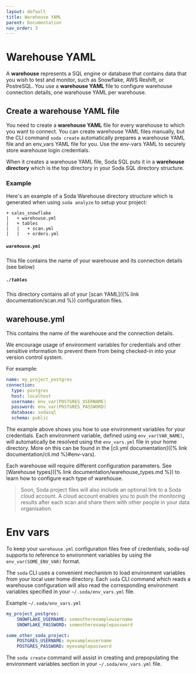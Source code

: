 ```yaml
---
layout: default
title: Warehouse YAML
parent: Documentation
nav_order: 3
---
```


# Warehouse YAML

A **warehouse** represents a SQL engine or database that contains data that you wish to test and monitor, such as Snowflake, AWS Reshift, or PostreSQL. You use a **warehouse YAML** file to configure warehouse connection details, one warehouse YAML per warehouse. 

## Create a warehouse YAML file

You need to create a **warehouse YAML** file for every warehouse to which you want to connect. You can create warehouse YAML files manually, but the CLI command `soda create` automatically prepares a warehouse YAML file and an env_vars YAML file for you. Use the env-vars YAML to securely store warehouse login credentials.

When it creates a warehouse YAML file, Soda SQL puts it in a **warehouse directory** which is the top directory in your Soda SQL directory structure. 


### Example

Here's an example of a Soda Warehouse directory structure which is generated
when using `soda analyze` to setup your project:

```
+ sales_snowflake
|   + warehouse.yml
|   + tables
|   |   + scan.yml
|   |   + orders.yml
```

##### `warehouse.yml`
This file contains the name of your warehouse and its
connection details (see below)

##### `./tables`
This directory contains all of your [scan YAML]({% link documentation/scan.md %}) configuration files.

## warehouse.yml

This contains the name of the warehouse and the connection details.

We encourage usage of environment variables for credentials and other sensitive information
to prevent them from being checked-in into your version control system.

For example:
```yaml
name: my_project_postgres
connection:
  type: postgres
  host: localhost
  username: env_var(POSTGRES_USERNAME)
  password: env_var(POSTGRES_PASSWORD)
  database: sodasql
  schema: public
```

The example above shows you how to use environment variables for your credentials.
Each environment variable, defined using `env_var(VAR_NAME)`, will automatically be
resolved using the `env_vars.yml` file in your home directory. More on this can be found
in the [cli.yml documentation]({% link documentation/cli.md %}#env-vars).

Each warehouse will require different configuration parameters.
See [Warehouse types]({% link documentation/warehouse_types.md %}) to learn how to configure each
type of warehouse.

> Soon, Soda project files will also include an optional
link to a Soda cloud account.  A cloud account enables you to push the monitoring
results after each scan and share them with other people in your data organisation.


# Env vars

To keep your `warehouse.yml` configuration files free of credentials, soda-sql
supports to reference to environment variables by using the `env_var(SOME_ENV_VAR)` format.

The `soda` CLI uses a convenient mechanism to load environment variables from your local
user home directory.  Each `soda` CLI command which reads a warehouse configuration will
also read the corresponding environment variables specified in your
`~/.soda/env_vars.yml` file.

Example `~/.soda/env_vars.yml`
```yaml
my_project_postgres:
    SNOWFLAKE_USERNAME: someotherexampleusername
    SNOWFLAKE_PASSWORD: someotherexamplepassword

some_other_soda_project:
    POSTGRES_USERNAME: myexampleusername
    POSTGRES_PASSWORD: myexamplepassword
```

The `soda create` command will assist in creating and prepopulating the
environment variables section in your `~/.soda/env_vars.yml` file.